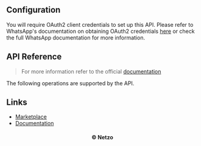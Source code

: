## Configuration

You will require OAuth2 client credentials to set up this API. Please refer to
WhatsApp's documentation on obtaining OAuth2 credentials
[here](https://developer-v4.whatsapp.com/docs/quickstart.html#step_1) or check
the full WhatsApp documentation for more information.

## API Reference

> For more information refer to the official [documentation](#links)

The following operations are supported by the API.

## Links

- [Marketplace](https://app.netzo.io/resources/resource-http-whatsapp-business-cloud)
- [Documentation](https://developer-v4.whatsapp.com)

<div align="center">
  <h4>© Netzo</h4>
</div>
